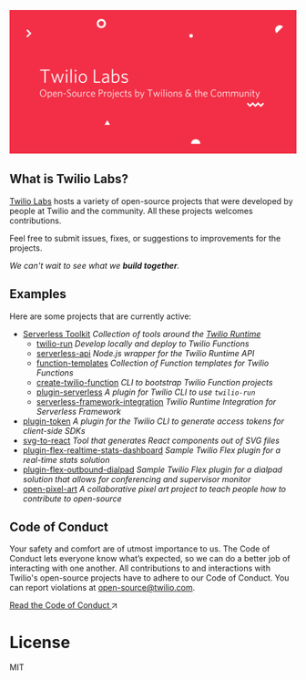 <p align="center">
  <img alt="Twilio Labs - Open-source projects by Twilio" src="static/header-image.png" />
</p>

## What is Twilio Labs?

[Twilio Labs](https://www.twilio.com/labs) hosts a variety of open-source projects that were developed by people 
at Twilio and the community. All these projects welcomes contributions.

Feel free to submit issues, fixes, or suggestions to improvements for the projects.

*We can't wait to see what we __build together__.*

## Examples

Here are some projects that are currently active:

- [Serverless Toolkit](https://github.com/twilio-labs/serverless-toolkit) _Collection of tools around the [Twilio Runtime](https://www.twilio.com/runtime)_
    - [twilio-run](https://github.com/twilio-labs/twilio-run)  _Develop locally and deploy to Twilio Functions_
    - [serverless-api](https://github.com/twilio-labs/serverless-api)  _Node.js wrapper for the Twilio Runtime API_
    - [function-templates](https://github.com/twilio-labs/function-templates)   _Collection of Function templates for Twilio Functions_
    - [create-twilio-function](https://github.com/twilio-labs/create-twilio-function)  _CLI to bootstrap Twilio Function projects_
    - [plugin-serverless](https://github.com/twilio-labs/plugin-serverless)  _A plugin for Twilio CLI to use `twilio-run`_
    - [serverless-framework-integration](https://github.com/twilio-labs/serverless-framework-integration) _Twilio Runtime Integration for Serverless Framework_
- [plugin-token](https://github.com/twilio-labs/plugin-token) _A plugin for the Twilio CLI to generate access tokens for client-side SDKs_
- [svg-to-react](https://github.com/twilio-labs/svg-to-react) _Tool that generates React components out of SVG files_
- [plugin-flex-realtime-stats-dashboard](https://github.com/twilio-labs/plugin-flex-realtime-stats-dashboard) _Sample Twilio Flex plugin for a real-time stats solution_
- [plugin-flex-outbound-dialpad](https://github.com/twilio-labs/plugin-flex-outbound-dialpad) _Sample Twilio Flex plugin for a dialpad solution that allows for conferencing and supervisor monitor_
- [open-pixel-art](https://github.com/twilio-labs/open-pixel-art) _A collaborative pixel art project to teach people how to contribute to open-source_


## Code of Conduct

Your safety and comfort are of utmost importance to us. The Code of Conduct lets everyone know what’s expected, so we can do a better job of interacting with one another. All contributions to and interactions with Twilio's open-source projects have to adhere to our Code of Conduct. You can report violations at <a href="mailto:open-source@twilio.com?subject=Code of Conduct Violation">open-source@twilio.com</a>.

<a class="twlo-link-btn" href="https://github.com/twilio-labs/.github/blob/master/CODE_OF_CONDUCT.md">Read the Code of Conduct <svg class="twlo-icon-interface-link-out" height="8" viewBox="0 0 8 8" width="8" xmlns="http://www.w3.org/2000/svg">
<path d="M8 8H7V1.7L.9 7.9l-.8-.8L6.3 1H0V0h8v8z" fill="currentColor"></path>
</svg></a>

# License

MIT

<!--

                                       +sy `/:oyh/
                                       `-` `syyyh:
                                     `./.    -:-` 
                               ````` +oyy`        
                              .-/.`.-/+/`         
      .---.`                 ````:://:::`         
  `:ossssssss+.             ..` .:/:+ss-.         
 -sso:.````-/os+`          -.``./ss::/-           
-ys/`./: ``` .oso         -.``.-:/+-.-            
sso` -++``.`  :oy-      `/:.-::::/:.-             
sso` `.. -o+` :oy-  .::+++ossssyss--              
-ys/```` ./:`-osy/::. .//+yhyyyhs:-               
 -sso/-.``.:+oso`    -://yyhyyys:.                
   -+ssssssyyyo: `  ::/+yyyyyyo:.                 
      `//::/sh:+ -+o++oyyyyyy+:.                  
       /+--::-/s `/:+syyyyyy+:`                   
      `+    --:s.:/+syyyyyy/:`                    
      :-    +. ::+oyyyyyyy/:`                     
      +.  `-+ys+ysyyyyyyy/:                       
      :/ .ohhyy+/yyyyyys::                        
       //:hhyyyyo+soso+:.                         
       .sohyyyyyys.-o.                            
      `o``.:/++s/  `/:                            
     `o`    ```o:  `-o                            
    .o`       `s. `-/+                            
    +o/:--...--y/+shh:                            
   :yyhhhhhhhhhhhhhhh+                            
  /yyyyyyyhhohyyyyyhho                            
 oyyyyyyyhho`hyyyyhhho                            
 :yyyhhhhhs` :osyso+-                             
  `:+syyyo`                                       

-->
